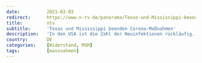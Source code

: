 ```yaml
---
date:          2021-03-03
redirect:      https://www.n-tv.de/panorama/Texas-und-Mississippi-beenden-Corona-Massnahmen-article22397910.html
title:         ntv
subtitle:      'Texas und Mississippi beenden Corona-Maßnahmen'
description:   'In den USA ist die Zahl der Neuinfektionen rückläufig. Experten warnen jedoch, die Corona-Maßnahmen voreilig aufzuheben. Texas aber setzt sich darüber hinweg. Die Zeit für Einschränkungen sei beendet, verkündet Gouverneur Abbott. Auch Mississippi will lockern.'
country:       DE
categories:    [Widerstand, MSM]
tags:          [massnahmen]
---
```

